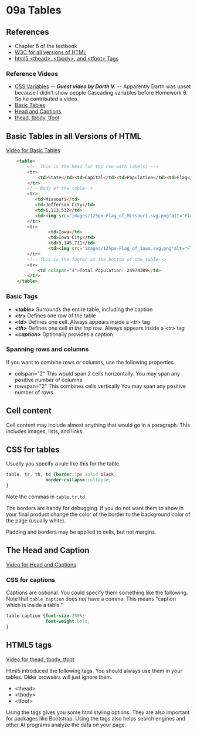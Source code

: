 # 09a Tables

## References

* Chapter 6 of the textbook
* [W3C for all versions of HTML](https://www.w3schools.com/html/html_tables.asp)
* [html5 &lt;thead>, &lt;tbody>, and &lt;tfoot> Tags](https://www.w3schools.com/tags/tag_thead.asp)

### Reference Videos

* [CSS Variables](https://mwsu.hosted.panopto.com/Panopto/Pages/Viewer.aspx?id=fcb5a4e4-1a20-4fe0-b605-aae5011db3f6) -- ***Guest video by Darth V.*** -- Apparently Darth was upset because I didn't show people Cascading variables before Homework 6.  So he contributed a video.
* [Basic Tables](https://mwsu.hosted.panopto.com/Panopto/Pages/Viewer.aspx?id=4a545b4e-9ad0-4856-bc3d-aae6005c58f4)
* [Head and Captions](https://mwsu.hosted.panopto.com/Panopto/Pages/Viewer.aspx?id=7a524cc2-dc99-4fe1-97a8-aae6005c58d4)
* [thead, tbody, tfoot](https://mwsu.hosted.panopto.com/Panopto/Pages/Viewer.aspx?id=321adcb5-7119-4402-8318-aae6005c591e)

## Basic Tables in all Versions of HTML

[Video for Basic Tables](https://mwsu.hosted.panopto.com/Panopto/Pages/Viewer.aspx?id=4a545b4e-9ad0-4856-bc3d-aae6005c58f4)

```html
    <table>
        <!-- This is the head (or top row with labels) -->
        <tr>
            <td>State</td><td>Capital</td><td>Population</td><td>Flag</td>
        </tr>
        <!-- Body of the table-->
        <tr>
           <td>Missouri</td>
           <td>Jefferson City</td>
           <td>6,113,532</td>
           <td><img src="images/125px-Flag_of_Missouri.svg.png"alt="Flag of Missouri"></td>
        </tr>
        <tr>
                <td>Iowa</td>
                <td>Iowa City</td>
                <td>3,145,711</td>
                <td><img src="images/125px-Flag_of_Iowa.svg.png"alt="Flag of Iowa"></td>
        </tr>
        <!-- This is the footer at the bottom of the table-->
        <tr>
            <td colspan="4">Total Population: 24974389</td>
        </tr>
    </table>
```

### Basic Tags

* ***&lt;table>*** Surrounds the entire table, including the caption
* ***&lt;tr>*** Defines one row of the table
* ***&lt;td>*** Defines one cell.  Always appears inside a &lt;tr> tag
* ***&lt;th>*** Defines one cell *in the top row*.  Always appears inside a &lt;tr> tag
* ***&lt;caption>*** Optionally provides a caption

### Spanning rows and columns

If you want to combine rows or columns, use the following properties

* colspan="2" This would span 2 cells horizontally.  You may span any positive number of columns
* rowspan="2" This combines cells vertically  You may span any positive number of rows.

## Cell content

Cell content may include almost anything that would go in a paragraph.  This includes images, lists, and links.

## CSS for tables

Usually you specify a rule like this for the table.

```css
table, tr, th, td {border:1px solid black;
               border-collapse:collapse;
}
```
Note the commas in ```table,tr,td``` 

The borders are handy for debugging.  If you do not want them to show in your final product change the color of the border to the background color of the page (usually white).

Padding and borders may be applied to cells, but not margins.

## The Head and Caption

[Video for Head and Captions](https://mwsu.hosted.panopto.com/Panopto/Pages/Viewer.aspx?id=7a524cc2-dc99-4fe1-97a8-aae6005c58d4)

### CSS for captions

Captions are optional.  You could specify them something like the following.  Note that ```table caption``` does *not* have a comma.  This means "caption which is inside a table."  

```css
table caption {font-size:200%;
               font-weight:bold;
}
```

## HTML5 tags

[Video for thead, tbody, tfoot](https://mwsu.hosted.panopto.com/Panopto/Pages/Viewer.aspx?id=321adcb5-7119-4402-8318-aae6005c591e)

Html5 introduced the following tags.  You should always use them in your tables.  Older browsers will just ignore them.  

* &lt;thead>
* &lt;tbody>
* &lt;tfoot>

Using the tags gives you some html styling options.  They are also important for packages like Bootstrap.  Using the tags also helps search engines and other AI programs analyze the data on your page.